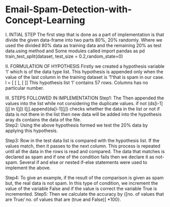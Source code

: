 # Email-Spam-Detection-with-Concept-Learning
I. INTIAL STEP    The first step that is done as a part of implementation is that divide the given data-frame into two parts 80%, 20% randomly. Where we used the divided 80% data as training data and the remaining 20% as test data.using method and     Some modules called import pandas as pd train_test_split(dataset, test_size = 0.2,random_state=0) 
 
II. FORMULATION OF HYPOTHESIS  Firstly we created a hypothesis variable ‘l’ which is of the data type list. This hypothesis is appended only when the value of the last column in the training dataset is ‘1’that is spam in our case. l = [ [ ], [ ]] This hypothesis list ‘l’ contains 57 rows. Columns has no particular  number.

III. STEPS FOLLOWED IN IMPLEMENTATION 
Step1: The Then appended the values into the list while not considering the duplicate values.    if not (ds[i-1] [j] in l[j])                        l[j].append(da[i-1][j]) checks whether the data in the list or not if data is not there  in the list then new data will be added into the hypothesis aray  ds contains the data of the file.   
Step2:  Using the above hypothesis formed we test the 20% data by applying this hypothesis. 
 
Step3: Row in the test data list is compared with the hypothesis list. If the values match, then it passes to the next column. This process is repeated until all the data in the rows is read and compared. The data that matches is declared as spam and if one of the condition fails then we declare it as not-spam. Several if and else or nested if-else statements were used to implement the above. 
 
Step4:  To give an example, if the result of the comparison is given as spam but, the real data is not spam. In this type of condition, we increment the value of the variable False and if the value is correct the variable True is incremented.   Step5:  Then we calculate the accuracy by {[no. of values that are True/ no. of values that are (true and False)] *100}. 
 
 
